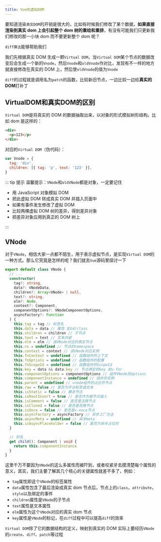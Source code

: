 ```yaml
---
title: Vue的虚拟DOM
---
```


要知道渲染`真实DOM`的开销是很大的，比如有时候我们修改了某个数据，**如果直接渲染到真实 dom 上会引起整个 dom 树的重绘和重排**，有没有可能我们只更新我们修改的那一小块 dom 而不要更新整个 dom 呢？

`diff算法`能够帮助我们

我们先根据真实 DOM 生成一颗`Virtual DOM`，当`Virtual DOM`某个节点的数据改变后会生成一个新的`Vnode`，然后`Vnode`和`oldVnode`作对比，发现有不一样的地方就直接修改在真实的 DOM 上，然后使`oldVnode`的值为`Vnode`

`diff`的过程就是调用名为`patch`的函数，比较新旧节点，一边比较一边给**真实的 DOM**打补丁

## VirtualDOM和真实DOM的区别

`Virtual DOM`是将真实的 DOM 的数据抽取出来，以对象的形式模拟树形结构。比如 dom 是这样的：

```html
<div>
  <p>123</p>
</div>
```

对应的`Virtual DOM`（伪代码）：

```js
var Vnode = {
  tag: 'div',
  children: [{ tag: 'p', text: '123' }],
}
```

::: tip 提示
温馨提示：`VNode`和`oldVNode`都是对象，一定要记住

- 用 JavaScript 对象模拟 DOM
- 把此虚拟 DOM 转成真实 DOM 并插入页面中
- 如果有事件发生修改了虚拟 DOM
- 比较两棵虚拟 DOM 树的差异，得到差异对象
- 把差异对象应用到真正的 DOM 树上

:::

## VNode

对于`VNode`，相信大家一点都不陌生，用于表示虚拟节点，是实现`Virtual DOM`的一种方式。那么它究竟是怎样的呢？我们就去`Vue`源码里探讨一下

```ts
export default class VNode {
  // ...
  constructor(
    tag?: string,
    data?: VNodeData,
    children?: Array<VNode> | null,
    text?: string,
    elm?: Node,
    context?: Component,
    componentOptions?: VNodeComponentOptions,
    asyncFactory?: Function
  ) {
    this.tag = tag // 标签名
    this.data = data // 属性 如id/class
    this.children = children // 子节点
    this.text = text // 文本内容
    this.elm = elm // 该VNode对应的真实节点
    this.ns = undefined // 节点的namespace
    this.context = context // 该VNode对应实例
    this.fnContext = undefined // 函数组件的上下文
    this.fnOptions = undefined // 函数组件的配置
    this.fnScopeId = undefined // 函数组件的ScopeId
    this.key = data && data.key // 节点绑定的key 如v-for
    this.componentOptions = componentOptions // 组件VNode的options
    this.componentInstance = undefined // 组件的实例
    this.parent = undefined // vnode组件的占位符节点
    this.raw = false // 是否为平台标签或文本
    this.isStatic = false // 静态节点
    this.isRootInsert = true // 是否作为根节点插入
    this.isComment = false // 是否是注释节点
    this.isCloned = false // 是否是克隆节点
    this.isOnce = false // 是否是v-noce节点
    this.asyncFactory = asyncFactory // 异步工厂方法
    this.asyncMeta = undefined // 异步meta
    this.isAsyncPlaceholder = false // 是否为异步占位符
  }

  // 别名
  get child(): Component | void {
    return this.componentInstance
  }
}
```

这里千万不要因为`VNode`的这么多属性而被吓到，或者咬紧牙去摸清楚每个属性的意义，其实，我们主要了解其几个核心的关键属性就差不多了，例如：

- `tag`属性即这个`VNode`的标签属性
- `data`属性包含了最后渲染成真实 dom 节点后，节点上的`class`，`attribute`，`style`以及绑定的事件
- `children`属性是`VNode`的子节点
- `text`属性是文本属性
- `elm`属性为这个`VNode`对应的真实 dom 节点
- `key`属性是`VNode`的标记，在`diff`过程中可以提高`diff`的效率

`Virtual DOM`除了它的数据结构的定义，映射到真实的 DOM 实际上要经历`VNode`的`create`、`diff`、`patch`等过程
